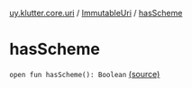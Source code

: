 [uy.klutter.core.uri](../index.md) / [ImmutableUri](index.md) / [hasScheme](.)


# hasScheme
`open fun hasScheme(): Boolean` [(source)](https://github.com/kohesive/klutter/blob/master/core-jdk6/src/main/kotlin/uy/klutter/core/uri/UriBuilder.kt#L42)


